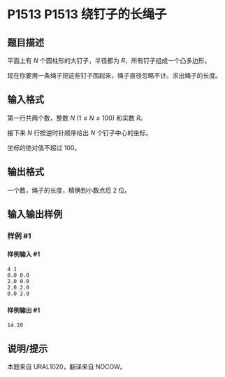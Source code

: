 # P1513 P1513 绕钉子的长绳子

## 题目描述

平面上有 $N$ 个圆柱形的大钉子，半径都为 $R$，所有钉子组成一个凸多边形。

现在你要用一条绳子把这些钉子围起来，绳子直径忽略不计。求出绳子的长度。


## 输入格式

第一行共两个数，整数 $N\ (1 \le N \le 100)$ 和实数 $R$。

接下来 $N$ 行按逆时针顺序给出 $N$ 个钉子中心的坐标。

坐标的绝对值不超过 $100$。

## 输出格式

一个数，绳子的长度，精确到小数点后 $2$ 位。

## 输入输出样例

### 样例 #1

#### 样例输入 #1

```
4 1
0.0 0.0
2.0 0.0
2.0 2.0
0.0 2.0
```

#### 样例输出 #1

```
14.28
```

## 说明/提示

本题来自 URAL1020，翻译来自 NOCOW。

